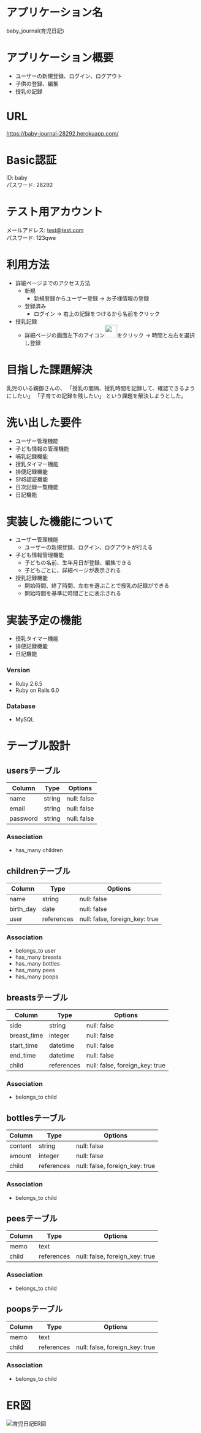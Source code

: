 # アプリケーション名
baby_journal(育児日記)

# アプリケーション概要
- ユーザーの新規登録、ログイン、ログアウト
- 子供の登録、編集
- 授乳の記録

# URL
https://baby-journal-28292.herokuapp.com/

# Basic認証
ID: baby  
パスワード: 28292

# テスト用アカウント
メールアドレス: test@test.com  
パスワード: 123qwe

# 利用方法
- 詳細ページまでのアクセス方法
  - 新規
    - 新規登録からユーザー登録 → お子様情報の登録
  - 登録済み
    - ログイン → 右上の記録をつけるから名前をクリック
- 授乳記録
  - 詳細ページの画面左下のアイコン<img src="https://user-images.githubusercontent.com/68325686/93076953-19cad400-f6c3-11ea-9b39-a2491fa76c8a.png" width="32px">をクリック → 時間と左右を選択し登録

# 目指した課題解決
乳児のいる親御さんの、
「授乳の間隔、授乳時間を記録して、確認できるようにしたい」
「子育ての記録を残したい」
という課題を解決しようとした。

# 洗い出した要件
- ユーザー管理機能
- 子ども情報の管理機能
- 哺乳記録機能
- 授乳タイマー機能
- 排便記録機能
- SNS認証機能
- 日次記録一覧機能
- 日記機能

# 実装した機能について
- ユーザー管理機能
  - ユーザーの新規登録、ログイン、ログアウトが行える
- 子ども情報管理機能
  - 子どもの名前、生年月日が登録、編集できる
  - 子どもごとに、詳細ページが表示される
- 授乳記録機能
  - 開始時間、終了時間、左右を選ぶことで授乳の記録ができる
  - 開始時間を基準に時間ごとに表示される

# 実装予定の機能
- 授乳タイマー機能
- 排便記録機能
- 日記機能

### Version
- Ruby 2.6.5
- Ruby on Rails 6.0

### Database 
- MySQL

# テーブル設計

## usersテーブル

| Column   | Type   | Options     |
| -------- | ------ | ----------- |
| name     | string | null: false |
| email    | string | null: false |
| password | string | null: false |

### Association

- has_many children

## childrenテーブル

| Column    | Type   | Options     |
| --------- | ------ | ----------- |
| name      | string | null: false |
| birth_day | date   | null: false |
| user      | references | null: false, foreign_key: true |

### Association

- belongs_to user
- has_many breasts
- has_many bottles
- has_many pees
- has_many poops

## breastsテーブル

| Column      | Type     | Options     |
| ----------- | -------- | ----------- |
| side        | string   | null: false |
| breast_time | integer  | null: false |
| start_time  | datetime | null: false |
| end_time    | datetime | null: false |
| child  | references | null: false, foreign_key: true |

### Association

- belongs_to child

## bottlesテーブル

| Column  | Type    | Options     |
| ------- | ------- | ----------- |
| content | string  | null: false |
| amount  | integer | null: false |
| child   | references | null: false, foreign_key: true |

### Association

- belongs_to child

## peesテーブル

| Column | Type   | Options     |
| ------ | ------ | ----------- |
| memo   | text   |  |
| child  | references | null: false, foreign_key: true |

### Association

- belongs_to child

## poopsテーブル

| Column | Type   | Options     |
| ------ | ------ | ----------- |
| memo   | text   |  |
| child  | references | null: false, foreign_key: true |

### Association

- belongs_to child

# ER図
![育児日記ER図](https://user-images.githubusercontent.com/68325686/92546324-33b48300-f28d-11ea-853b-a52f3d2d8f3c.png)
